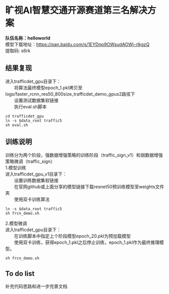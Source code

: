 # 旷视AI智慧交通开源赛道第三名解决方案
**队伍名称：helloworld**<br/>
模型下载地址：https://pan.baidu.com/s/1EYDnp9OWsudAOWj-rlkgzQ <br/> 
提取码: s6rk
## 结果复现
进入trafficdet_gpu目录下：<br/>
&emsp;&emsp;将算法最终模型epoch_1.pkl拷贝至logs/faster_rcnn_res50_800size_trafficdet_demo_gpus2路径下<br/>
&emsp;&emsp;设置测试数据集软链接<br/>
&emsp;&emsp;执行eval.sh脚本
````
cd trafficdet_gpu
ln -s $data_root traffic5
sh eval.sh
````
## 训练说明
训练分为两个阶段，强数据增强策略的训练阶段（traffic_sign_v1）和弱数据增强策略微调（traffic_sign）<br/>
1.模型训练<br/>
进入trafficdet_gpu_v1目录下：<br/>
&emsp;&emsp;设置训练数据集软链接<br/>
&emsp;&emsp;在官网github或上面分享的模型链接下载resnet50预训练模型至weights文件夹<br/>
&emsp;&emsp;使用双卡训练算法<br/>
````
ln -s $data_root traffic5
sh frcn_demo.sh
````
2.模型微调<br/>
进入trafficdet_gpu目录下：<br/>
&emsp;&emsp;在训练脚本中指定上个阶段模型epoch_20.pkl为预加载模型<br/>
&emsp;&emsp;使用双卡训练，获得epoch_1.pkl之后停止训练，epoch_1.pkl作为最终推理模型。
````
sh frcn_demo.sh
````
## To do list
补充代码思路和进一步完善文档
